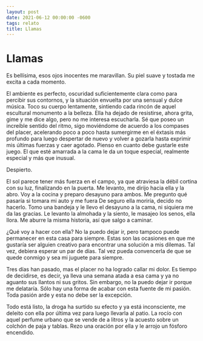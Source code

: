 ```yaml
---
layout: post
date: 2021-06-12 00:00:00 -0600
tags: relato
title: Llamas
---
```


# Llamas

Es bellísima, esos ojos inocentes me maravillan. Su piel suave y
tostada me excita a cada momento.

El ambiente es perfecto, oscuridad suficientemente clara como para
percibir sus contornos, y la situación envuelta por una sensual y dulce
música. Toco su cuerpo lentamente, sintiendo cada rincón de aquel
escultural monumento a la belleza. Ella ha dejado de resistirse, ahora
grita, gime y me dice algo, pero no me interesa escucharla. Sé que
poseo un increíble sentido del ritmo, sigo moviéndome de acuerdo a los
compases del placer, acelerando poco a poco hasta sumergirme en el
éxtasis más profundo para luego despertar de nuevo y volver a gozarla
hasta exprimir mis últimas fuerzas y caer agotado. Pienso en cuanto
debe gustarle este juego. El que esté amarrada a la cama le da un toque
especial, realmente especial y más que inusual.

Despierto.

El sol parece tener más fuerza en el campo, ya que atraviesa la débil
cortina con su luz, finalizando en la puerta. Me levanto, me dirijo
hacia ella y la abro. Voy a la cocina y preparo desayuno para ambos. Me
pregunto qué pasaría si tomara mi auto y me fuera De seguro ella
moriría, decido no hacerlo. Tomo una bandeja y le llevo el desayuno a
la cama, ni siquiera me da las gracias. Le levanto la almohada y la
siento, le masajeo los senos, ella llora. Me aburre la misma historia,
así que salgo a caminar.

¿Qué voy a hacer con ella? No la puedo dejar ir, pero tampoco puede
permanecer en esta casa para siempre. Estas son las ocasiones en que me
gustaría ser alguien creativo para encontrar una solución a mis
dilemas. Tal vez, debiera esperar un par de días. Tal vez pueda
convencerla de que se quede conmigo y sea mi juguete para siempre.

Tres días han pasado, mas el placer no ha logrado callar mi dolor. Es
tiempo de decidirse, es decir, ya lleva una semana atada a esa cama y
ya no aguanto sus llantos ni sus gritos. Sin embargo, no la puedo dejar
ir porque me delataría. Sólo hay una forma de acabar con esta fuente de
mi pasión. Toda pasión arde y esta no debe ser la excepción.

Todo está listo, la droga ha surtido su efecto y ya está inconsciente,
me deleito con ella por última vez para luego llevarla al patio. La
rocío con aquel perfume urbano que se vende de a litros y la acuesto
sobre un colchón de paja y tablas. Rezo una oración por ella y le
arrojo un fósforo encendido.
